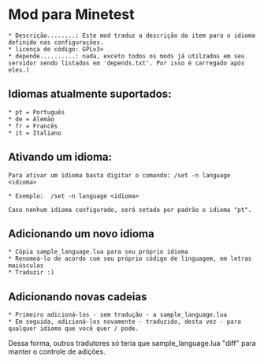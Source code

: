 # Mod para Minetest

	* Descrição........: Este mod traduz a descrição do item para o idioma definido nas configurações.
	* licença de código: GPLv3+
	* depende..........: nada, exceto todos os mods já utilzados em seu servidor sendo listados em 'depends.txt'. Por isso é carregado após eles.)

## Idiomas atualmente suportados:

	* pt = Português
	* de = Alemão
	* fr = Francês
	* it = Italiano

## Ativando um idioma:

	Para ativar um idioma basta digitar o comando: /set -n language <idioma>

	* Exemplo:  /set -n language <idioma>
	
	Caso nenhum idioma configurado, será setado por padrão o idioma "pt".

## Adicionando um novo idioma

	* Cópia sample_language.lua para seu próprio idioma
	* Renomeá-lo de acordo com seu próprio código de linguagem, em letras maiúsculas
	* Traduzir :)

## Adicionando novas cadeias

	* Primeiro adicioná-los - sem tradução - a sample_language.lua
	* Em seguida, adicioná-los novamente - traduzido, desta vez - para qualquer idioma que você quer / pode.

Dessa forma, outros tradutores só teria que sample_language.lua "diff" para manter o controle de adições.
